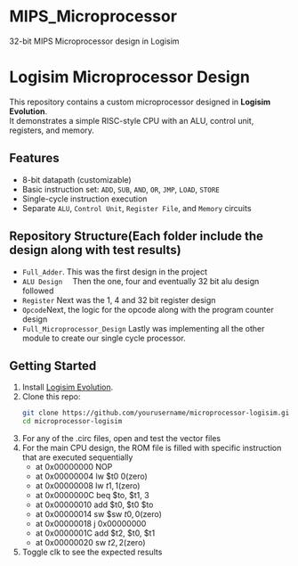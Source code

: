 # MIPS_Microprocessor
32-bit MIPS Microprocessor design in Logisim
# Logisim Microprocessor Design

This repository contains a custom microprocessor designed in **Logisim Evolution**.  
It demonstrates a simple RISC-style CPU with an ALU, control unit, registers, and memory.

## Features
- 8-bit datapath (customizable)
- Basic instruction set: `ADD`, `SUB`, `AND`, `OR`, `JMP`, `LOAD`, `STORE`
- Single-cycle instruction execution
- Separate `ALU`, `Control Unit`, `Register File`, and `Memory` circuits

## Repository Structure(Each folder include the design along with test results)
- `Full_Adder`. This was the first design in the project
- `ALU Design  ` Then the one, four and eventually 32 bit alu design followed
- `Register` Next was the 1, 4 and 32 bit register design
- `Opcode`Next, the logic for the opcode along with the program counter design
- `Full_Microprocessor_Design` Lastly was implementing all the other module to create our single cycle processor.

## Getting Started
1. Install [Logisim Evolution](https://github.com/logisim-evolution/logisim-evolution).
2. Clone this repo:
   ```bash
   git clone https://github.com/yourusername/microprocessor-logisim.git
   cd microprocessor-logisim
3. For any of the .circ files, open and test the vector files
4. For the main CPU design, the ROM file is filled with specific instruction that are executed sequentially
    - at 0x00000000  NOP
    - at 0x00000004  lw $t0 0(zero)
    - at 0x00000008 lw $t1, 1($zero)
    - at 0x0000000C beq $to, $t1, 3
    - at 0x00000010 add $t0, $t0 $to
    - at 0x00000014 sw $sw $t0, 0($zero)
    - at 0x00000018 j 0x00000000
    - at 0x0000001C add $t2, $t0, $t1
    - at 0x00000020 sw $t2, 2 ($zero)
6. Toggle clk to see the expected results

